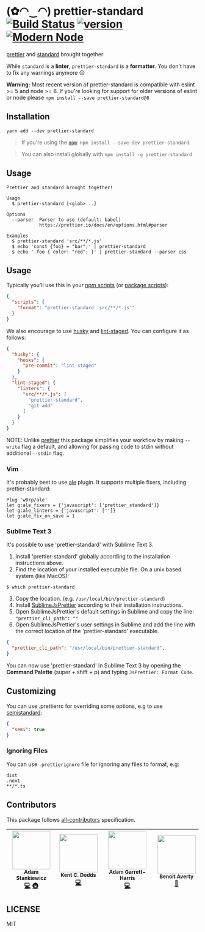 # (✿◠‿◠) prettier-standard [![Build Status][build-badge]][build] [![version][version-badge]][package] [![Modern Node](https://img.shields.io/badge/modern-node-9BB48F.svg)](https://github.com/sheerun/modern-node)

[prettier](https://github.com/prettier/prettier) and [standard](https://github.com/standard/standard) brought together

While `standard` is a **linter**, `prettier-standard` is a **formatter**. You don't have to fix any warnings anymore :relieved:


**Warning:** Most recent version of prettier-standard is compatible with eslint >= 5 and node >= 8. If you're looking for support for older versions of eslint or node please `npm install --save prettier-standard@8`

## Installation

```
yarn add --dev prettier-standard
```

> If you're using the [`npm`][npm]: `npm install --save-dev prettier-standard`.  
  
> You can also install globally with `npm install -g prettier-standard`

## Usage

```
Prettier and standard brought together!

Usage
  $ prettier-standard [<glob>...]

Options
  --parser  Parser to use (default: babel)
            https://prettier.io/docs/en/options.html#parser

Examples
  $ prettier-standard 'src/**/*.js'
  $ echo 'const {foo} = "bar";' | prettier-standard
  $ echo '.foo { color: "red"; }' | prettier-standard --parser css
```

## Usage

Typically you'll use this in your [npm scripts][npm scripts] (or [package scripts][package scripts]):

```json
{
  "scripts": {
    "format": "prettier-standard 'src/**/*.js'"
  }
}
```

We also encourage to use [husky](https://github.com/typicode/husky) and [lint-staged](https://github.com/okonet/lint-staged). You can configure it as follows:

```json
{ 
  "husky": {
    "hooks": {
      "pre-commit": "lint-staged"
    }
  },
  "lint-staged": {
    "linters": {
      "src/**/*.js": [
        "prettier-standard",
        "git add"
      ]
    }
  }
}
```

NOTE: Unlike [prettier](https://github.com/prettier/prettier) this package simplifies your workflow by making `--write` flag a default, and allowing for passing code to stdin without additional `--stdin` flag.

### Vim

It's probably best to use [ale](https://github.com/w0rp/ale) plugin. It supports multiple fixers, including prettier-standard:

```
Plug 'w0rp/ale'
let g:ale_fixers = {'javascript': ['prettier_standard']}
let g:ale_linters = {'javascript': ['']}
let g:ale_fix_on_save = 1
```

### Sublime Text 3

It's possible to use 'prettier-standard' with Sublime Text 3.

1. Install 'prettier-standard' globally according to the installation instructions above.
2. Find the location of your installed executable file.
On a unix based system (like MacOS):
```curl
$ which prettier-standard
```
3. Copy the location. (e.g. `/usr/local/bin/prettier-standard`)
4. Install [SublimeJsPrettier](https://github.com/jonlabelle/SublimeJsPrettier) according to their installation instructions.
5. Open SublimeJsPrettier's default settings in Sublime and copy the line: `"prettier_cli_path": ""`
6. Open SublimeJsPrettier's user settings in Sublime and add the line with the correct location of the 'prettier-standard' executable.
```json
{
  "prettier_cli_path": "/usr/local/bin/prettier-standard",
}
```

You can now use 'prettier-standard' in Sublime Text 3 by opening the **Command Palette** (super + shift + p) and typing `JsPrettier: Format Code`.

## Customizing

You can use .prettierrc for overriding some options, e.g to use [semistandard](https://www.npmjs.com/package/semistandard):


```json
{
  "semi": true
}
```

### Ignoring Files

You can use `.prettierignore` file for ignoring any files to format, e.g:

```
dist
.next
**/*.ts
```

## Contributors

This package follows [all-contributors](https://github.com/kentcdodds/all-contributors) specification.

<!-- ALL-CONTRIBUTORS-LIST:START - Do not remove or modify this section -->
| [<img src="https://avatars3.githubusercontent.com/u/292365?v=3" width="100px;"/><br /><sub><b>Adam Stankiewicz</b></sub>](http://sheerun.net)<br />[💻](/prettier/prettier-standard/commits?author=sheerun "Code") [🚇](#infra-sheerun "Infrastructure (Hosting, Build-Tools, etc)") | [<img src="https://avatars.githubusercontent.com/u/1500684?v=3" width="100px;"/><br /><sub><b>Kent C. Dodds</b></sub>](https://kentcdodds.com)<br />[💻](/prettier/prettier-standard/commits?author=kentcdodds "Code") | [<img src="https://avatars3.githubusercontent.com/u/3266363?v=3" width="100px;"/><br /><sub><b>Adam Garrett-Harris</b></sub>](https://github.com/agarrharr)<br />[💻](/prettier/prettier-standard/commits?author=agarrharr "Code") | [<img src="https://avatars3.githubusercontent.com/u/17006335?v=3" width="100px;"/><br /><sub><b>Benoit Averty</b></sub>](https://github.com/BenoitAverty)<br />[🐛](/prettier/prettier-standard/issues?q=author%3ABenoitAverty "Bug reports") |
| :---: | :---: | :---: | :---: |
<!-- ALL-CONTRIBUTORS-LIST:END -->

## LICENSE

MIT

[yarn]: https://yarnpkg.com/
[npm]: https://www.npmjs.com/
[node]: https://nodejs.org
[build-badge]: https://img.shields.io/travis/sheerun/prettier-standard.svg?style=flat-square
[build]: https://travis-ci.org/sheerun/prettier-standard
[coverage-badge]: https://img.shields.io/codecov/c/github/sheerun/prettier-standard.svg?style=flat-square
[coverage]: https://codecov.io/github/sheerun/prettier-standard
[dependencyci-badge]: https://dependencyci.com/github/sheerun/prettier-standard/badge?style=flat-square
[dependencyci]: https://dependencyci.com/github/sheerun/prettier-standard
[version-badge]: https://img.shields.io/npm/v/prettier-standard.svg?style=flat-square
[package]: https://www.npmjs.com/package/prettier-standard
[emojis]: https://github.com/kentcdodds/all-contributors#emoji-key
[all-contributors]: https://github.com/kentcdodds/all-contributors
[npm scripts]: https://docs.npmjs.com/misc/scripts
[package scripts]: https://github.com/kentcdodds/p-s
[glob]: https://github.com/isaacs/node-glob
